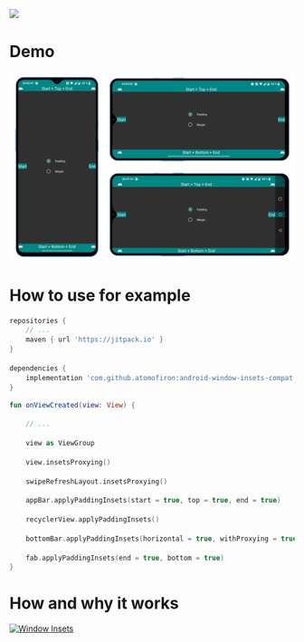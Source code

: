 [![](https://jitpack.io/v/atomofiron/android-window-insets-compat.svg)](https://jitpack.io/#atomofiron/android-window-insets-compat)

# Demo
![screenshot](https://github.com/Atomofiron/android-window-insets-compat/blob/main/stuff/insets_demo.png)

# How to use for example
```gradle
repositories {
    // ...
    maven { url 'https://jitpack.io' }
}

dependencies {
    implementation 'com.github.atomofiron:android-window-insets-compat:1.1.1'
}
```

```kotlin
fun onViewCreated(view: View) {

    // ...

    view as ViewGroup

    view.insetsProxying()
    
    swipeRefreshLayout.insetsProxying()
    
    appBar.applyPaddingInsets(start = true, top = true, end = true)
    
    recyclerView.applyPaddingInsets()
    
    bottomBar.applyPaddingInsets(horizontal = true, withProxying = true)
    
    fab.applyPaddingInsets(end = true, bottom = true)
}
```

# How and why it works
[<img width="645" alt="Window Insets" src="https://github.com/atomofiron/android-window-insets-compat/assets/14147217/384b2c52-1145-4a53-867c-ed17baf2471e">](https://www.youtube.com/watch?v=hJveJ8MtMJ4 "Window Insets")
